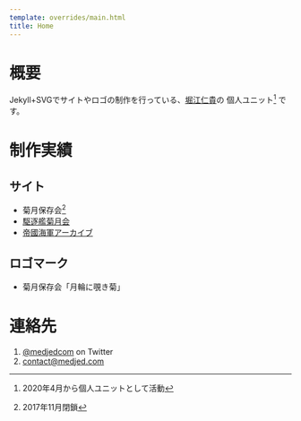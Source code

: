```yaml
---
template: overrides/main.html
title: Home
---
```

# 概要
Jekyll+SVGでサイトやロゴの制作を行っている、[堀江仁貴](https://www.horiehitoki.com)の 個人ユニット[^1] です。

[^1]: 2020年4月から個人ユニットとして活動

# 制作実績

## サイト
- 菊月保存会[^2]
- [駆逐艦菊月会](https://www.kikuzukikai.org)
- [帝國海軍アーカイブ](https://www.ijnarchive.org)

[^2]: 2017年11月閉鎖

## ロゴマーク
- 菊月保存会「月輪に覗き菊」

# 連絡先
1. [@medjedcom](https://twitter.com/medjedcom) on Twitter
1. contact@medjed.com
